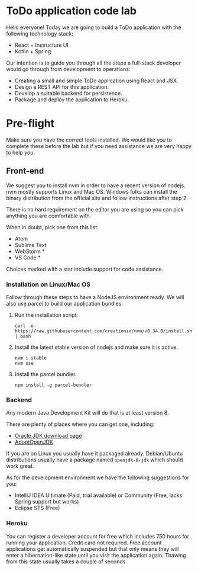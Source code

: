 # ToDo application code lab

Hello everyone! Today we are going to build a ToDo application with the following technology stack:

* React + Instructure UI
* Kotlin + Spring

Our intention is to guide you through all the steps a full-stack developer would go through  from development to operations:

* Creating a small and simple ToDo application using React and JSX.
* Design a REST API for this application.
* Develop a suitable backend for persistence.
* Package and deploy the application to Heroku.

# Pre-flight

Make sure you have the correct tools installed. We would like you to complete these before the lab but if you need assistance we are very happy to help you.

## Front-end

We suggest you to install nvm in order to have a recent version of nodejs. nvm mostly supports Linux and Mac OS. Windows folks can install the binary distribution from the official site and follow instructions after step 2.

There is no hard requirement on the editor you are using so you can pick anything you are comfortable with. 

When in doubt, pick one from this list:

* Atom
* Sublime Text
* WebStorm *
* VS Code *

Choices marked with a star include support for code assistance.

### Installation on Linux/Mac OS

Follow through these steps to have a NodeJS environment ready. We will also use parcel to build our application bundles. 

1. Run the installation script:

	```shell
	curl -o- https://raw.githubusercontent.com/creationix/nvm/v0.34.0/install.sh | bash
	```
	
2. Install the latest stable version of nodejs and make sure it is active.
	```shell
	nvm i stable
	nvm use
	```
	
3. Install the parcel bundler.
	
	```shell
	npm install -g parcel-bundler
	```

### Backend

Any modern Java Development Kit will do that is at least version 8. 

There are plenty of places where you can get one, including:

* [Oracle JDK download page](https://www.oracle.com/technetwork/java/javase/downloads/index.html)
* [AdoptOpenJDK](https://adoptopenjdk.net/)

If you are on Linux you usually have it packaged already. Debian/Ubuntu distributions usually have a package named ```openjdk-8-jdk``` which should work great.

As for the development environment we have the following suggestions for you:

* IntelliJ IDEA Ultimate (Paid, trial available) or Community (Free, lacks Spring support but works)
* Eclipse STS (Free)

### Heroku

You can register a developer account for free which includes 750 hours for running your application. 	Credit card not required. Free account applications get automatically suspended but that only means they will enter a hibernation-like state until you visit the application again. Thawing from this state usually takes a couple of seconds.